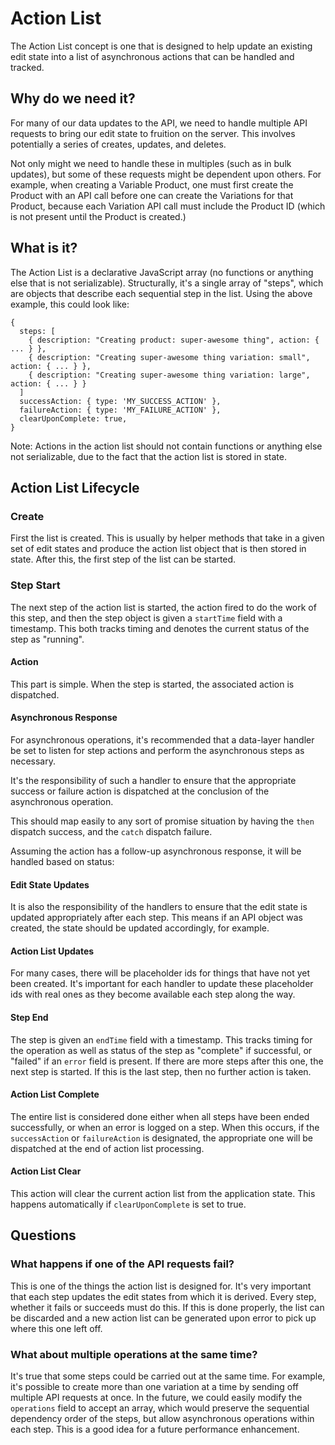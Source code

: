 # Action List

The Action List concept is one that is designed to help update an existing edit
state into a list of asynchronous actions that can be handled and tracked.


## Why do we need it?

For many of our data updates to the API, we need to handle multiple API requests
to bring our edit state to fruition on the server. This involves potentially a
series of creates, updates, and deletes.

Not only might we need to handle these in multiples (such as in bulk updates),
but some of these requests might be dependent upon others. For example, when
creating a Variable Product, one must first create the Product with an API call
before one can create the Variations for that Product, because each Variation API
call must include the Product ID (which is not present until the Product is
created.)


## What is it?

The Action List is a declarative JavaScript array (no functions or anything else
that is not serializable). Structurally, it's a single array of "steps",
which are objects that describe each sequential step in the list. Using the above
example, this could look like:

```
{
  steps: [
    { description: "Creating product: super-awesome thing", action: { ... } },
    { description: "Creating super-awesome thing variation: small", action: { ... } },
    { description: "Creating super-awesome thing variation: large", action: { ... } }
  ]
  successAction: { type: 'MY_SUCCESS_ACTION' },
  failureAction: { type: 'MY_FAILURE_ACTION' },
  clearUponComplete: true,
}
```

Note: Actions in the action list should not contain functions or anything else not serializable,
due to the fact that the action list is stored in state.


## Action List Lifecycle

### Create

First the list is created. This is usually by helper methods that take in a given
set of edit states and produce the action list object that is then stored in state.
After this, the first step of the list can be started.

### Step Start

The next step of the action list is started, the action fired to do the work of this
step, and then the step object is given a `startTime` field with a timestamp.
This both tracks timing and denotes the current status of the step as "running".

#### Action

This part is simple. When the step is started, the associated action is dispatched.

#### Asynchronous Response

For asynchronous operations, it's recommended that a data-layer handler be set to
listen for step actions and perform the asynchronous steps as necessary.

It's the responsibility of such a handler to ensure that the appropriate success
or failure action is dispatched at the conclusion of the asynchronous operation.

This should map easily to any sort of promise situation by having the `then` dispatch
success, and the `catch` dispatch failure.

Assuming the action has a follow-up asynchronous response, it will be handled based on status:

#### Edit State Updates

It is also the responsibility of the handlers to ensure that the edit state is updated
appropriately after each step. This means if an API object was created, the state
should be updated accordingly, for example.

#### Action List Updates

For many cases, there will be placeholder ids for things that have not yet been created.
It's important for each handler to update these placeholder ids with real ones as they
become available each step along the way.

#### Step End

The step is given an `endTime` field with a timestamp. This tracks timing for the
operation as well as status of the step as "complete" if successful, or "failed" if
an `error` field is present. If there are more steps after this one, the next
step is started. If this is the last step, then no further action is taken.

#### Action List Complete

The entire list is considered done either when all steps have been ended
successfully, or when an error is logged on a step. When this occurs, if the
`successAction` or `failureAction` is designated, the appropriate one will be
dispatched at the end of action list processing.

#### Action List Clear

This action will clear the current action list from the application state.
This happens automatically if `clearUponComplete` is set to true.


## Questions

### What happens if one of the API requests fail?

This is one of the things the action list is designed for. It's very important
that each step updates the edit states from which it is derived. Every step,
whether it fails or succeeds must do this. If this is done properly, the list can
be discarded and a new action list can be generated upon error to pick up where
this one left off.

### What about multiple operations at the same time?

It's true that some steps could be carried out at the same time. For example, it's
possible to create more than one variation at a time by sending off multiple API
requests at once. In the future, we could easily modify the `operations` field
to accept an array, which would preserve the sequential dependency order of the
steps, but allow asynchronous operations within each step. This is a good idea
for a future performance enhancement.

